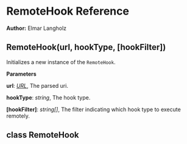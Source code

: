 RemoteHook Reference
====================
**Author:** Elmar Langholz

RemoteHook(url, hookType, \[hookFilter\])
-----------------------------------------
Initializes a new instance of the `RemoteHook`.


**Parameters**

**url**:  *[URL](http://nodejs.org/api/url.html)*,  The parsed uri.

**hookType**:  *string*,  The hook type.

**[hookFilter]**:  *string[]*,  The filter indicating which hook type to execute remotely.

class RemoteHook
----------------

